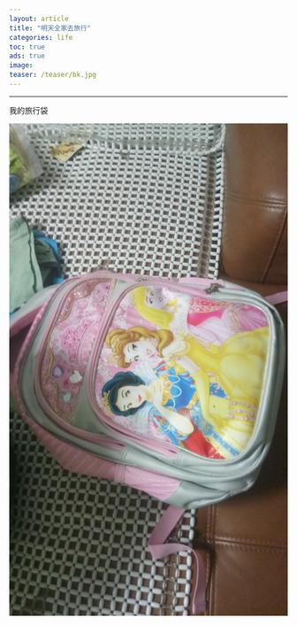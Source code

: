 ```yaml
---
layout: article
title: "明天全家去旅行"
categories: life
toc: true
ads: true
image:
teaser: /teaser/bk.jpg
---
```


---

我的旅行袋

![df](https://github.com/storage201608/storage/blob/master/chenyifan2016/_posts/life/2016-08-09-2301life.md/1470754671636755032128.jpg?raw=true)

